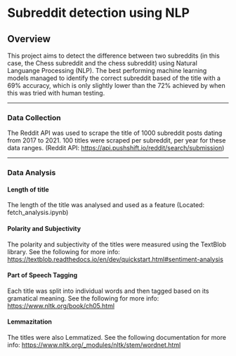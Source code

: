 # Subreddit detection using NLP

## Overview
This project aims to detect the difference between two subreddits (in this case, the Chess subreddit and the chess subreddit) using Natural Languange Processing (NLP). The best performing machine learning models managed to identify the correct subreddit based of the title with a 69% accuracy, which is only slightly lower than the 72% achieved by when this was tried with human testing. 

---
### Data Collection

The Reddit API was used to scrape the title of 1000 subreddit posts dating from 2017 to 2021. 100 titles were scraped per subreddit, per year for these data ranges. (Reddit API: https://api.pushshift.io/reddit/search/submission)

--- 

### Data Analysis
#### Length of title 
The length of the title was analysed and used as a feature (Located: fetch_analysis.ipynb)

#### Polarity and Subjectivity
The polarity and subjectivity of the titles were measured using the TextBlob library. See the following for more info: https://textblob.readthedocs.io/en/dev/quickstart.html#sentiment-analysis

#### Part of Speech Tagging
Each title was split into individual words and then tagged based on its gramatical meaning. See the following for more info: https://www.nltk.org/book/ch05.html

#### Lemmazitation
The titles were also Lemmatized. See the following documentation for more info: https://www.nltk.org/_modules/nltk/stem/wordnet.html



